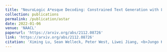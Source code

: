 ```yaml
---
title: "NeuroLogic A*esque Decoding: Constrained Text Generation with Lookahead Heuristics"
collection: publications
permalink: /publication/astar
date: 2022-01-06
venue: 'NAACL'
paperurl: 'https://arxiv.org/abs/2112.08726'
link: 'https://arxiv.org/abs/2112.08726'
citation: 'Ximing Lu, Sean Welleck, Peter West, Liwei Jiang, <b>Jungo Kasai</b>, Daniel Khashabi, Ronan Le Bras, Lianhui Qin, Youngjae Yu, Rowan Zellers, Noah A. Smith, and Yejin Choi. 2022. &quot;NeuroLogic A*esque Decoding: Constrained Text Generation with Lookahead Heuristics.&quot; <i>Proceedings of the Conference of the North American Chapter of the Association for Computational Linguistics (NAACL)</i>. <b>Best Paper Award.</b>'
---
```


